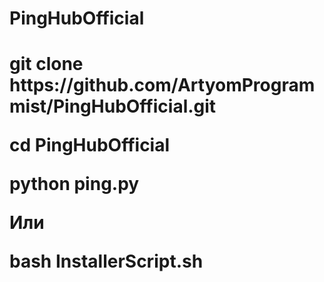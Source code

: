 # PingHubOfficial
<h1>git clone https://github.com/ArtyomProgrammist/PingHubOfficial.git



cd PingHubOfficial


python ping.py



Или

bash InstallerScript.sh</h1>
